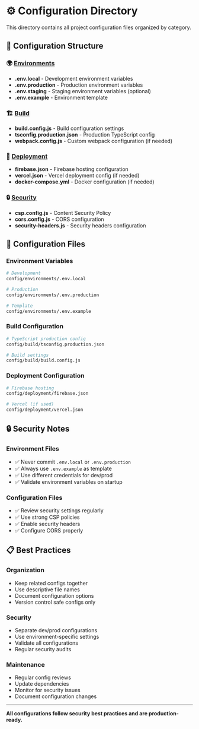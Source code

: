 # ⚙️ Configuration Directory

This directory contains all project configuration files organized by category.

## 📁 Configuration Structure

### 🌍 [Environments](./environments/)

- **.env.local** - Development environment variables
- **.env.production** - Production environment variables
- **.env.staging** - Staging environment variables (optional)
- **.env.example** - Environment template

### 🏗️ [Build](./build/)

- **build.config.js** - Build configuration settings
- **tsconfig.production.json** - Production TypeScript config
- **webpack.config.js** - Custom webpack configuration (if needed)

### 🚀 [Deployment](./deployment/)

- **firebase.json** - Firebase hosting configuration
- **vercel.json** - Vercel deployment config (if needed)
- **docker-compose.yml** - Docker configuration (if needed)

### 🔒 [Security](./security/)

- **csp.config.js** - Content Security Policy
- **cors.config.js** - CORS configuration
- **security-headers.js** - Security headers configuration

## 🔧 Configuration Files

### Environment Variables

```bash
# Development
config/environments/.env.local

# Production
config/environments/.env.production

# Template
config/environments/.env.example
```

### Build Configuration

```bash
# TypeScript production config
config/build/tsconfig.production.json

# Build settings
config/build/build.config.js
```

### Deployment Configuration

```bash
# Firebase hosting
config/deployment/firebase.json

# Vercel (if used)
config/deployment/vercel.json
```

## 🔒 Security Notes

### Environment Files

- ✅ Never commit `.env.local` or `.env.production`
- ✅ Always use `.env.example` as template
- ✅ Use different credentials for dev/prod
- ✅ Validate environment variables on startup

### Configuration Files

- ✅ Review security settings regularly
- ✅ Use strong CSP policies
- ✅ Enable security headers
- ✅ Configure CORS properly

## 📋 Best Practices

### Organization

- Keep related configs together
- Use descriptive file names
- Document configuration options
- Version control safe configs only

### Security

- Separate dev/prod configurations
- Use environment-specific settings
- Validate all configurations
- Regular security audits

### Maintenance

- Regular config reviews
- Update dependencies
- Monitor for security issues
- Document configuration changes

---

**All configurations follow security best practices and are production-ready.**
